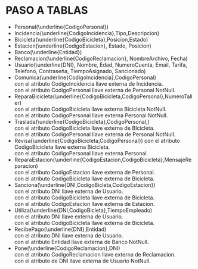 # PASO A TABLAS

- Personal(\underline{CodigoPersonal})  
- Incidencia(\underline{CodigoIncidencia},Tipo,Descripcion)  
- Bicicleta(\underline{CodigoBicicleta},Posicion,Estado)  
- Estacion(\underline{CodigoEstacion}, Estado, Posicion)  
- Banco(\underline{Entidad})  
- Reclamacion(\underline{CodigoReclamacion}, NombreArchivo, Fecha)  
- Usuario(\underline{DNI}, Nombre, Edad, NumeroCuenta, Email, Tarifa, Telefono, Contraseña, TiempoAsignado, Sancionado)  
- Comunica(\underline{CodigoIncidencia},CodigoPersonal)  
con el atributo CodigoIncidencia llave externa de Incidencia.  
con el atributo CodigoPersonal llave externa de Personal NotNull.  
- ReparaBicicleta(\underline{CodigoBicicleta,CodigoPersonal},NumeroTaller)  
con el atributo CodigoBicicleta llave externa Bicicleta NotNull.  
con el atributo CodigoPersonal llave externa Personal NotNull.  
- Traslada(\underline{CodigoBicicleta},CodigoPersonal,)  
con el atributo CodigoBicicleta llave externa de BIcicleta.  
con el atributo CodigoPersonal llave externa de Personal NotNull.  
- Revisa(\underline{CodigoBicicleta,CodigoPersonal})
con el atributo CodigoBicicleta llave externa Bicicleta.  
con el atributo CodigoPersonal llave externa Personal.  
- ReparaEstacion(\underline{CodigoEstacion,CodigoBicicleta},MensajeReparacion)  
con el atributo CodigoEstacion llave externa de Personal.  
con el atributo CodigoBicicleta llave externa de Bicicleta.  
- Sanciona(\underline{DNI,CodigoBicleta,CodigoEstacion})  
con el atributo DNI llave externa de Usuario.  
con el atributo CodigoBicicleta llave externa de Bicicleta.  
con el atributo CodigoEstacion llave externa de Estacion.  
- Utiliza(\underline{DNI,CodigoBicleta},TiempoEmpleado)  
con el atributo DNI llave externa de Usuario.  
con el atributo CodigoBicicleta llave externa de Bicicleta.  
- RecibePago(\underline{DNI},Entidad)  
con el atributo DNI llave externa de Usuario.  
con el atributo Entidad llave externa de Banco NotNull.  
- Pone(\underline{CodigoReclamacion},DNI)  
con el atributo CodigoReclamacion llave externa de Reclamacion.  
con el atributo de DNI llave externa de Usuario NotNull.  